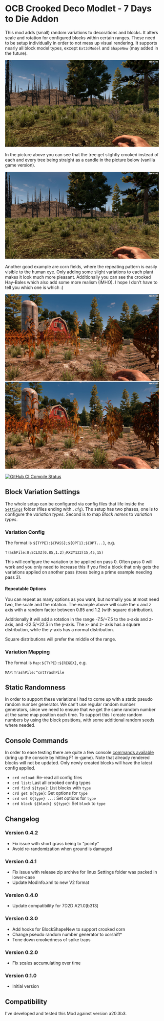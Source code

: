 # OCB Crooked Deco Modlet - 7 Days to Die Addon

This mod adds (small) random variations to decorations and blocks.
It alters scale and rotation for configured blocks within certain
ranges. These need to be setup individually in order to not mess
up visual rendering. It supports nearly all block model types,
except `Ext3dModel` and `ShapeNew` (may added in the future).

![Crooked Trees and Grass](Screens/in-game-woods-crooked.jpg)

In the picture above you can see that the tree get slightly
crooked instead of each and every tree being straight as a
candle in the picture below (vanilla game version).

![Original Trees and Grass](Screens/in-game-woods-original.jpg)

Another good example are corn fields, where the repeating pattern is
easily visible to the human eye. Only adding some slight variations
to each plant makes it look much more pleasant. Additionally you can
see the crooked Hay-Bales which also add some more realism (IMHO).
I hope I don't have to tell you which one is which :)

![Original Corn and Hay](Screens/in-game-barn-corn-off.jpg)
![Crooked Corn and Hay](Screens/in-game-barn-corn-on.jpg)

[![GitHub CI Compile Status][5]][4]

## Block Variation Settings

The whole setup can be configured via config files that life
inside the [`Settings`][2] folder (files ending with `.cfg`). The
setup has two phases, one is to configure the *variation types*.
Second is to map *Block names* to *variation types*.

### Variation Config

The format is `${TYPE}:${PASS};${OPT1};${OPT...}`, e.g.

`TrashPile:0;SCLXZ(0.85,1.2);RX2Y1Z2(15,45,15)`

This will configure the variation to be applied on pass 0.
Often pass 0 will work and you only need to increase this
if you find a block that only gets the variations applied on
another pass (trees being a prime example needing pass 3).

#### Repeatable Options

You can repeat as many options as you want, but normally you
at most need two, the scale and the rotation. The example
above will scale the x and z axis with a random factor
between 0.85 and 1.2 (with square distribution).

Additionally it will add a rotation in the range -7.5/+7.5
to the x-axis and z-axis, and -22.5/+22.5 in the y-axis.
The x- and z- axis has a square distribution, while the
y-axis has a normal distribution.

Square distributions will prefer the middle of the range.

### Variation Mapping

The format is `Map:${TYPE}:${REGEX}`, e.g.

`MAP:TrashPile:^cntTrashPile`

## Static Randomness

In order to support these variations I had to come up with
a static pseudo random number generator. We can't use regular
random number generators, since we need to ensure that we get
the same random number at the same map position each time.
To support this I create random numbers by using the block
positions, with some additional random seeds where needed.

## Console Commands

In order to ease testing there are quite a few console [commands
available][3] (bring up the console by hitting F1 in-game). Note
that already rendered blocks will not be updated. Only newly
created blocks will have the latest config applied.

- `crd reload`: Re-read all config files
- `crd list`: Last all crooked config types
- `crd find ${type}`: List blocks with `type`
- `crd get ${type}`: Get options for `type`
- `crd set ${type} ...`: Set options for `type`
- `crd block ${block} ${type}`: Set `block` to `type`

## Changelog

### Version 0.4.2

- Fix issue with short grass being to "pointy"
- Avoid re-randomization when ground is damaged

### Version 0.4.1

- Fix issue with release zip archive for linux
  Settings folder was packed in lower-case
- Update ModInfo.xml to new V2 format

### Version 0.4.0

- Update compatibility for 7D2D A21.0(b313)

### Version 0.3.0

- Add hooks for BlockShapeNew to support crooked corn
- Change pseudo random number generator to xorshift*
- Tone down crookedness of spike traps

### Version 0.2.0

- Fix scales accumulating over time

### Version 0.1.0

- Initial version

## Compatibility

I've developed and tested this Mod against version a20.3b3.

[1]: https://github.com/OCB7D2D/A20BepInExPreloader
[3]: Library/CrookedDecoCmd.cs
[2]: Settings
[4]: https://github.com/OCB7D2D/OcbCrookedDeco/actions/workflows/ci.yml
[5]: https://github.com/OCB7D2D/OcbCrookedDeco/actions/workflows/ci.yml/badge.svg